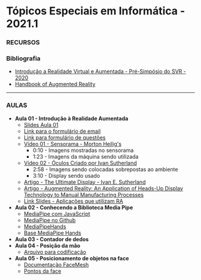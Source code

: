 # Tópicos Especiais em Informática - 2021.1

### RECURSOS

### Bibliografia
* [Introdução a Realidade Virtual e Aumentada - Pré-Simpósio do SVR - 2020](https://github.com/kennedyaraujo/ifc/blob/main/tei2/bibliografia-realidade-aumentada/Introdu%C3%A7%C3%A3o%20a%20Realidade%20Virtual%20e%20Aumentada%20-%20Pr%C3%A9-Simp%C3%B3sio%20do%20SVR%20-%202020.pdf)
* [Handbook of Augmented Reality](https://books.google.com.br/books?hl=pt-BR&lr=&id=fG8JUdrScsYC&oi=fnd&pg=PR3&dq=%22augmented+reality%22&ots=ifz6QyTaYy&sig=eeWcHKNNXli2ZI4yu_S74s__gT0#v=onepage&q&f=false)

---

### AULAS
* **Aula 01 - Introdução à Realidade Aumentada**
    * [Slides Aula 01](https://github.com/kennedyaraujo/ifc/blob/main/tei2/slides/aula-01-introducao-ra.pdf)
    * [Link para o formulário de email](https://forms.gle/aYcPWFtXARxzftyz6)
    * [Link para formulário de questões](https://forms.gle/D6zWXdYWBpPkYUPT9)    
    * [Vídeo 01 - Sensorama - Morton Heilig's](https://www.youtube.com/watch?v=vSINEBZNCks)
        * 0:10 - Imagens mostradas no sensorama
        * 1:23 - Imagens da máquina sendo utilizada 
    * [Vídeo 02 - Óculos Criado por Ivan Sutherland](https://www.youtube.com/watch?v=AFqXGxKsM3w)
        * 2:58 - Imagens sendo colocadas sobrepostas ao ambiente
        * 3:10 - Display sendo usado
    * [Artigo - The Ultimate Display -  Ivan E. Sutherland](https://github.com/kennedyaraujo/ifc/blob/main/tei2/bibliografia-realidade-aumentada/The%20ultimate%20display%20-%20Ivan%20E%20Sutherland.pdf)
    * [Artigo - Augmented Reality: An Application of Heads-Up Display Technology to Manual Manufacturing Processes](https://github.com/kennedyaraujo/ifc/blob/main/tei2/bibliografia-realidade-aumentada/Augmented%20Reality%20-%20An%20Application%20of%20Heads-Up%20Display%20Technology%20to%20Manual%20-%20Thomas%20C%20David%20M.pdf)
    <!-- * [Vídeo - Aula 01](https://www.youtube.com/watch?v=qjKx1nFbmZ8) <br/>
    <a href="https://youtu.be/qjKx1nFbmZ8"> <img src="https://img.youtube.com/vi/qjKx1nFbmZ8/maxresdefault.jpg" width="200"></a> -->
    * [Link Slides - Aplicações que utilizam RA](https://docs.google.com/presentation/d/1fG9N3bgZgoDFOhSkXbd8hPK4YS2DgpjF/edit?usp=sharing&ouid=100855511090148956984&rtpof=true&sd=true)
* **Aula 02 - Conhecendo a Biblioteca Media Pipe**
    * [MediaPipe com JavaScript](https://google.github.io/mediapipe/getting_started/javascript.html)
    * [MediaPipe no Github](https://github.com/google/mediapipe)
    * [MediaPipeHands](https://google.github.io/mediapipe/solutions/hands.html)
    * [Base MediaPipe Hands](https://github.com/kennedyaraujo/ifc/blob/main/tei2/code/base-mediapipe-hands.html)
* **Aula 03 - Contador de dedos**
* **Aula 04 - Posição da mão**
    * [Arquivo para codificação](https://position-hand.kennedyarajo.repl.co/)
* **Aula 05 - Posicionamento de objetos na face**
    * [Documentação FaceMesh](https://google.github.io/mediapipe/solutions/face_mesh)
    * [Pontos da face](https://raw.githubusercontent.com/google/mediapipe/a908d668c730da128dfa8d9f6bd25d519d006692/mediapipe/modules/face_geometry/data/canonical_face_model_uv_visualization.png)
    <!-- * [Vídeo - Aula 03](https://www.youtube.com/watch?v=mhQ5WInfM5w) <br/>
    <a href="https://www.youtube.com/watch?v=mhQ5WInfM5w"> <img src="https://img.youtube.com/vi/mhQ5WInfM5w/maxresdefault.jpg" width="200"></a> -->
<!-- * **Aula 04 - Atividade Criação de mapa de movimento**
    * O aluno deverá fazer a subtração entre duas imagens e mostrar o resultado, chamado de mapa de movimento, para o usuário em tempo real.
    * Recomendo partir do [código de captura do vídeo](https://github.com/kennedyaraujo/ifc/blob/main/tei2/code/aula02-captura-webcam.html) disponibilizado
    * [Descritivo técnica de mapeamento de movimento](https://1drv.ms/b/s!Ak5zz-HWFx2ulLMX2KIXAnHqfmEFQA?e=3Fcx03) 
**Aula 05 - Atividade SnapShot**
    * Você deve construir com base no código da aula passada, um botão que ao ser clicado captura um snapshot da webcam do usuário, e salva no canvas ao lado. Deve ser criado também um botão de download que possibilite ao usuário baixar aquela imagem.
* **Aula 06 - Atividade Criação de mapa de movimento**
* **Aula 07 - Criação de mapa de movimento de forma colaborativa** -->
